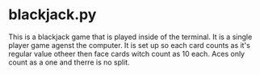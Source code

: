 # blackjack.py
This is a blackjack game that is played inside of the terminal. It is a single player game agenst the computer. It is set up so each card counts as it's regular value otheer then face cards witch count as 10 each. Aces only count as a one and therre is no split.
